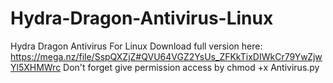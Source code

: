 # Hydra-Dragon-Antivirus-Linux
Hydra Dragon Antivirus For Linux
Download full version here: https://mega.nz/file/SspQXZjZ#QVU64VGZ2YsUs_ZFKkTixDIWkCr79YwZjwYl5XHMWrc
Don't forget give permission access by chmod +x Antivirus.py 
